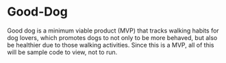# Good-Dog
Good dog is a minimum viable product (MVP) that tracks walking habits for dog lovers, which promotes dogs to not only to be more behaved, but also be healthier due to those walking activities. Since this is a MVP, all of this will be sample code to view, not to run.
